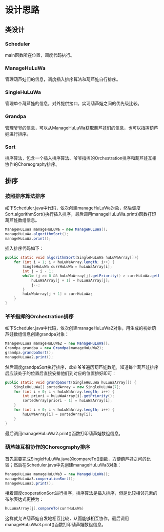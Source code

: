 # 设计思路

## 类设计

### Scheduler

main函数所在位置，调度代码执行。

### ManageHuLuWa

管理葫芦娃们的信息，调度插入排序算法和葫芦娃自行排序。

### SingleHuLuWa

管理单个葫芦娃的信息，对外提供接口，实现葫芦娃之间的优先级比较。

### Grandpa

管理爷爷的信息，可以从ManageHuLuWa获取葫芦娃们的信息，也可以指挥葫芦娃进行排序。

### Sort

排序算法，包含一个插入排序算法、爷爷指挥的Orchestration排序和葫芦娃互相协作的Choreography排序。

## 排序

### 按照排序算法排序

如下Scheduler.java中代码，依次创建manageHuLuWa对象，然后调度Sort.algorithmSort()执行插入排序，最后调用manageHuLuWa.print()函数打印葫芦娃数组信息。

```Java
ManageHuLuWa manageHuLuWa = new ManageHuLuWa();
manageHuLuWa.algorithmSort();
manageHuLuWa.print();
```

插入排序代码如下：

```Java
public static void algorithmSort(SingleHuLuWa huLuWaArray[]){
	for (int i = 1; i < huLuWaArray.length; i++) {
		SingleHuLuWa currHuLuWa = huLuWaArray[i];
		int j = i - 1;
		while (j >= 0 && huLuWaArray[j].getPriority() > currHuLuWa.getPriority()) {
			huLuWaArray[j + 1] = huLuWaArray[j];
			j--;
		}
		huLuWaArray[j + 1] = currHuLuWa;
	}
}
```


### 爷爷指挥的Orchestration排序

如下Scheduler.java中代码，依次创建manageHuLuWa2对象，用生成的初始葫芦娃数组信息创建grandpa对象：

```Java
ManageHuLuWa manageHuLuWa2 = new ManageHuLuWa();
Grandpa grandpa = new Grandpa(manageHuLuWa2);
grandpa.grandpaSort();
manageHuLuWa2.print();
```

然后调度grandpaSort执行排序，此处爷爷遍历葫芦娃数组，知道每个葫芦娃排序后应该处于的位置后直接安排他们到对应的位置排好即可：

```Java
public static void grandpaSort(SingleHuLuWa huLuWaArray[]) {
	SingleHuLuWa[] sortedArray = new SingleHuLuWa[7];
	for (int i = 0; i < huLuWaArray.length; i++) {
		int priori = huLuWaArray[i].getPriority();
		sortedArray[priori - 1] = huLuWaArray[i];
	}
	for (int i = 0; i < huLuWaArray.length; i++) {
		huLuWaArray[i] = sortedArray[i];
	}
}
```

最后调用manageHuLuWa2.print()函数打印葫芦娃数组信息。

### 葫芦娃互相协作的Choreography排序

首先需要完成SingleHuLuWa.java的compareTo()函数，方便葫芦娃之间的比较；然后在Scheduler.java中先创建manageHuLuWa3对象：

```Java
ManageHuLuWa manageHuLuWa3 = new ManageHuLuWa();
manageHuLuWa3.cooperationSort();
manageHuLuWa3.print();
```

接着调度cooperationSort进行排序，排序算法是插入排序，但是比较相邻元素的布尔表达式更换为：

```Java
huLuWaArray[j].compareTo(currHuLuWa)
```

这样就允许葫芦娃自发地相互比较，从而能够相互协作。最后调用manageHuLuWa3.print()函数打印葫芦娃数组信息。